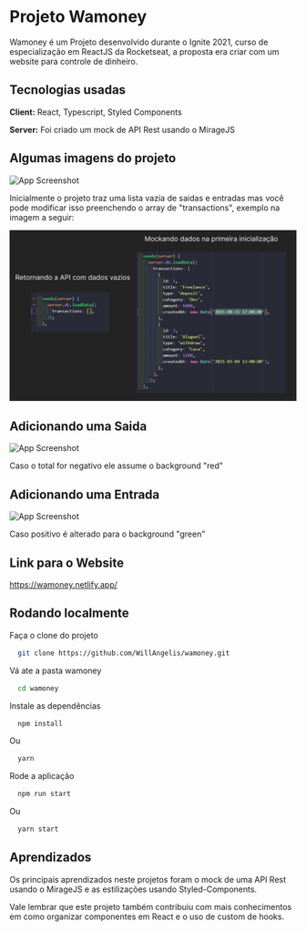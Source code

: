 
# Projeto Wamoney

Wamoney é um Projeto desenvolvido durante o Ignite 2021, curso de especialização em ReactJS da 
Rocketseat, a proposta era criar com um website para controle de dinheiro.

## Tecnologias usadas

**Client:** React, Typescript, Styled Components

**Server:** Foi criado um mock de API Rest usando o MirageJS


## Algumas imagens do projeto

![App Screenshot](.github/wamoney_init.gif)

Inicialmente o projeto traz uma lista vazia de saidas e entradas mas você pode modificar
isso preenchendo o array de "transactions", exemplo na imagem a seguir:

![App Screenshot](.github/wamoney.png)

## Adicionando uma Saida

![App Screenshot](.github/add_saida.gif)

Caso o total for negativo ele assume o background "red"

## Adicionando uma Entrada

![App Screenshot](.github/add_entrada.gif)

Caso positivo é alterado para o background "green"


## Link para o Website

https://wamoney.netlify.app/

## Rodando localmente

Faça o clone do projeto 

```bash
  git clone https://github.com/WillAngelis/wamoney.git
```

Vá ate a pasta wamoney

```bash
  cd wamoney
```

Instale as dependências

```bash
  npm install
```

Ou 

```bash
  yarn
```

Rode a aplicação

```bash
  npm run start
```

Ou

```bash
  yarn start
```


## Aprendizados

Os principais aprendizados neste projetos foram o mock de uma API Rest usando o MirageJS e as estilizações usando Styled-Components.


Vale lembrar que este projeto também contribuiu com mais conhecimentos em como organizar componentes em React e o uso de custom de hooks.
